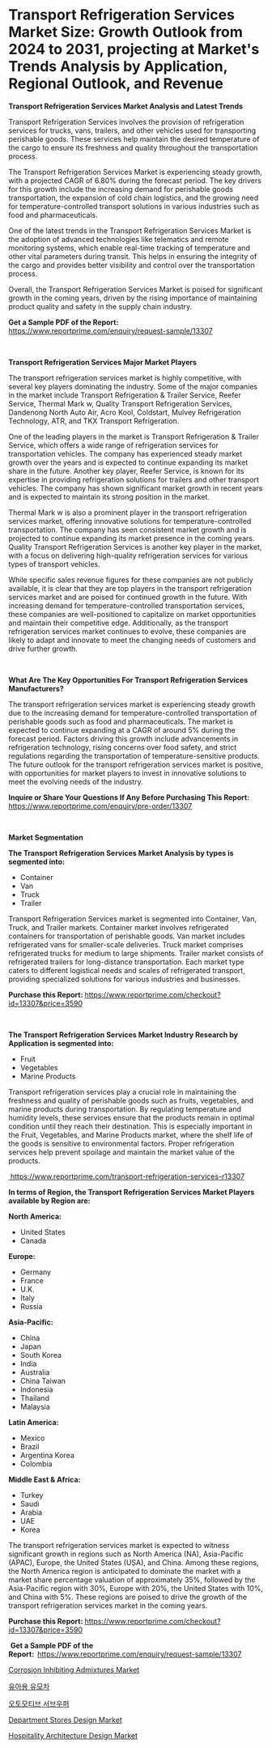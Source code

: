 <p><h1>Transport Refrigeration Services Market Size: Growth Outlook from 2024 to 2031, projecting at Market's Trends Analysis by Application, Regional Outlook, and Revenue</h1></p><p><strong>Transport Refrigeration Services Market Analysis and Latest Trends</strong></p>
<p><p>Transport Refrigeration Services involves the provision of refrigeration services for trucks, vans, trailers, and other vehicles used for transporting perishable goods. These services help maintain the desired temperature of the cargo to ensure its freshness and quality throughout the transportation process.</p><p>The Transport Refrigeration Services Market is experiencing steady growth, with a projected CAGR of 6.80% during the forecast period. The key drivers for this growth include the increasing demand for perishable goods transportation, the expansion of cold chain logistics, and the growing need for temperature-controlled transport solutions in various industries such as food and pharmaceuticals.</p><p>One of the latest trends in the Transport Refrigeration Services Market is the adoption of advanced technologies like telematics and remote monitoring systems, which enable real-time tracking of temperature and other vital parameters during transit. This helps in ensuring the integrity of the cargo and provides better visibility and control over the transportation process.</p><p>Overall, the Transport Refrigeration Services Market is poised for significant growth in the coming years, driven by the rising importance of maintaining product quality and safety in the supply chain industry.</p></p>
<p><strong>Get a Sample PDF of the Report:&nbsp;</strong> <a href="https://www.reportprime.com/enquiry/request-sample/13307">https://www.reportprime.com/enquiry/request-sample/13307</a></p>
<p>&nbsp;</p>
<p><strong>Transport Refrigeration Services Major Market Players</strong></p>
<p><p>The transport refrigeration services market is highly competitive, with several key players dominating the industry. Some of the major companies in the market include Transport Refrigeration & Trailer Service, Reefer Service, Thermal Mark w, Quality Transport Refrigeration Services, Dandenong North Auto Air, Acro Kool, Coldstart, Mulvey Refrigeration Technology, ATR, and TKX Transport Refrigeration.</p><p>One of the leading players in the market is Transport Refrigeration & Trailer Service, which offers a wide range of refrigeration services for transportation vehicles. The company has experienced steady market growth over the years and is expected to continue expanding its market share in the future. Another key player, Reefer Service, is known for its expertise in providing refrigeration solutions for trailers and other transport vehicles. The company has shown significant market growth in recent years and is expected to maintain its strong position in the market.</p><p>Thermal Mark w is also a prominent player in the transport refrigeration services market, offering innovative solutions for temperature-controlled transportation. The company has seen consistent market growth and is projected to continue expanding its market presence in the coming years. Quality Transport Refrigeration Services is another key player in the market, with a focus on delivering high-quality refrigeration services for various types of transport vehicles.</p><p>While specific sales revenue figures for these companies are not publicly available, it is clear that they are top players in the transport refrigeration services market and are poised for continued growth in the future. With increasing demand for temperature-controlled transportation services, these companies are well-positioned to capitalize on market opportunities and maintain their competitive edge. Additionally, as the transport refrigeration services market continues to evolve, these companies are likely to adapt and innovate to meet the changing needs of customers and drive further growth.</p></p>
<p>&nbsp;</p>
<p><strong>What Are The Key Opportunities For Transport Refrigeration Services Manufacturers?</strong></p>
<p><p>The transport refrigeration services market is experiencing steady growth due to the increasing demand for temperature-controlled transportation of perishable goods such as food and pharmaceuticals. The market is expected to continue expanding at a CAGR of around 5% during the forecast period. Factors driving this growth include advancements in refrigeration technology, rising concerns over food safety, and strict regulations regarding the transportation of temperature-sensitive products. The future outlook for the transport refrigeration services market is positive, with opportunities for market players to invest in innovative solutions to meet the evolving needs of the industry.</p></p>
<p><strong>Inquire or Share Your Questions If Any Before Purchasing This Report:</strong> <a href="https://www.reportprime.com/enquiry/pre-order/13307">https://www.reportprime.com/enquiry/pre-order/13307</a></p>
<p>&nbsp;</p>
<p><strong>Market Segmentation</strong></p>
<p><strong>The Transport Refrigeration Services Market Analysis by types is segmented into:</strong></p>
<p><ul><li>Container</li><li>Van</li><li>Truck</li><li>Trailer</li></ul></p>
<p><p>Transport Refrigeration Services market is segmented into Container, Van, Truck, and Trailer markets. Container market involves refrigerated containers for transportation of perishable goods. Van market includes refrigerated vans for smaller-scale deliveries. Truck market comprises refrigerated trucks for medium to large shipments. Trailer market consists of refrigerated trailers for long-distance transportation. Each market type caters to different logistical needs and scales of refrigerated transport, providing specialized solutions for various industries and businesses.</p></p>
<p><strong>Purchase this Report:&nbsp;</strong><a href="https://www.reportprime.com/checkout?id=13307&price=3590">https://www.reportprime.com/checkout?id=13307&price=3590</a></p>
<p>&nbsp;</p>
<p><strong>The Transport Refrigeration Services Market Industry Research by Application is segmented into:</strong></p>
<p><ul><li>Fruit</li><li>Vegetables</li><li>Marine Products</li></ul></p>
<p><p>Transport refrigeration services play a crucial role in maintaining the freshness and quality of perishable goods such as fruits, vegetables, and marine products during transportation. By regulating temperature and humidity levels, these services ensure that the products remain in optimal condition until they reach their destination. This is especially important in the Fruit, Vegetables, and Marine Products market, where the shelf life of the goods is sensitive to environmental factors. Proper refrigeration services help prevent spoilage and maintain the market value of the products.</p></p>
<p><a href="https://www.reportprime.com/transport-refrigeration-services-r13307">&nbsp;https://www.reportprime.com/transport-refrigeration-services-r13307</a></p>
<p><strong>In terms of Region, the Transport Refrigeration Services Market Players available by Region are:</strong></p>
<p>
    <p> <strong> North America: </strong>
        <ul>
            <li>United States</li>
            <li>Canada</li>
        </ul>
        </p> 
    <p> <strong> Europe: </strong>
        <ul>
            <li>Germany</li>
            <li>France</li>
            <li>U.K.</li>
            <li>Italy</li>
            <li>Russia</li>
        </ul>
        </p> 
    <p> <strong> Asia-Pacific: </strong>
        <ul>
            <li>China</li>
            <li>Japan</li>
            <li>South Korea</li>
            <li>India</li>
            <li>Australia</li>
            <li>China Taiwan</li>
            <li>Indonesia</li>
            <li>Thailand</li>
            <li>Malaysia</li>
        </ul>
        </p> 
    <p> <strong> Latin America: </strong>
        <ul>
            <li>Mexico</li>
            <li>Brazil</li>
            <li>Argentina Korea</li>
            <li>Colombia</li>
        </ul>
        </p> 
    <p> <strong> Middle East & Africa: </strong>
        <ul>
            <li>Turkey</li>
            <li>Saudi</li>
            <li>Arabia</li>
            <li>UAE</li>
            <li>Korea</li>
        </ul>
    </p>
    </p>
<p><p>The transport refrigeration services market is expected to witness significant growth in regions such as North America (NA), Asia-Pacific (APAC), Europe, the United States (USA), and China. Among these regions, the North America region is anticipated to dominate the market with a market share percentage valuation of approximately 35%, followed by the Asia-Pacific region with 30%, Europe with 20%, the United States with 10%, and China with 5%. These regions are poised to drive the growth of the transport refrigeration services market in the coming years.</p></p>
<p><strong>Purchase this Report: </strong><a href="https://www.reportprime.com/checkout?id=13307&price=3590">https://www.reportprime.com/checkout?id=13307&price=3590</a></p>
<p>&nbsp;<strong>Get a Sample PDF of the Report:&nbsp;&nbsp;</strong><a href="https://www.reportprime.com/enquiry/request-sample/13307">https://www.reportprime.com/enquiry/request-sample/13307</a></p>
<p><strong></strong></p>
<p><p><a href="https://issuu.com/reportprime-2/docs/corrosion-inhibiting-admixtures-market-size-2030.p">Corrosion Inhibiting Admixtures Market</a></p><p><a href="https://github.com/WilburKihn5676/Market-Research-Report-List-1/blob/main/949503522409.md">유아용 유모차</a></p><p><a href="https://github.com/vseigx30c9a1j/Market-Research-Report-List-1/blob/main/617431722408.md">오토모티브 서브우퍼</a></p><p><a href="https://github.com/jj19131/Market-Research-Report-List-2/blob/main/department-stores-design-market.md">Department Stores Design Market</a></p><p><a href="https://github.com/marloy8/Market-Research-Report-List-4/blob/main/hospitality-architecture-design-market.md">Hospitality Architecture Design Market</a></p></p>